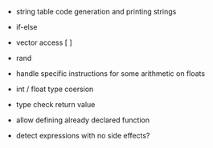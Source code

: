 - string table code generation and printing strings
- if-else
- vector access [ ]
- rand
- handle specific instructions for some arithmetic on floats


- int / float type coersion

- type check return value
- allow defining already declared function

- detect expressions with no side effects?
